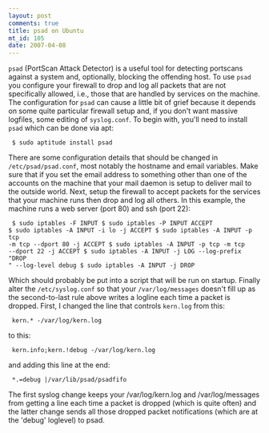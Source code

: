 ```yaml
--- 
layout: post
comments: true
title: psad on Ubuntu
mt_id: 105
date: 2007-04-08
---
```

`psad` (PortScan Attack Detector) is a useful tool for detecting portscans against a system and, optionally, blocking the offending host.  To use `psad` you configure your firewall to drop and log all packets that are not specifically allowed, i.e., those that are handled by services on the machine.  The configuration for `psad` can cause a little bit of grief because it depends on some quite particular firewall setup and, if you don't want massive logfiles, some editing of `syslog.conf`.  To begin with, you'll need to install `psad` which can be done via apt:

<code><pre>
$ sudo aptitude install psad
</pre></code>

There are some configuration details that should be changed in `/etc/psad/psad.conf`, most notably the hostname and email variables.  Make sure that if you set the email address to something other than one of the accounts on the machine that your mail daemon is setup to deliver mail to the outside world.  Next, setup the firewall to accept packets for the services that your machine runs then drop and log all others.  In this example, the machine runs a web server (port 80) and ssh (port 22):

<code><pre>
$ sudo iptables -F INPUT
$ sudo iptables -P INPUT ACCEPT
$ sudo iptables -A INPUT -i lo -j ACCEPT
$ sudo iptables -A INPUT -p tcp -m tcp --dport 80 -j ACCEPT
$ sudo iptables -A INPUT -p tcp -m tcp --dport 22 -j ACCEPT
$ sudo iptables -A INPUT -j LOG --log-prefix "DROP " --log-level debug
$ sudo iptables -A INPUT -j DROP
</pre></code>

Which should probably be put into a script that will be run on startup.  Finally alter the `/etc/syslog.conf` so that your `/var/log/messages` doesn't fill up as the second-to-last rule above  writes a logline each time a packet is dropped.  First, I changed the line that controls `kern.log` from this:

<code><pre>
kern.*				-/var/log/kern.log
</pre></code>

to this:

<code><pre>
kern.info;kern.!debug		-/var/log/kern.log
</pre></code>

and adding this line at the end:

<code><pre>
*.=debug	|/var/lib/psad/psadfifo
</pre></code>

The first syslog change keeps your /var/log/kern.log and /var/log/messages from getting a line each time a packet is dropped (which is quite often) and the latter change sends all those dropped packet notifications (which are at the 'debug' loglevel) to psad.
